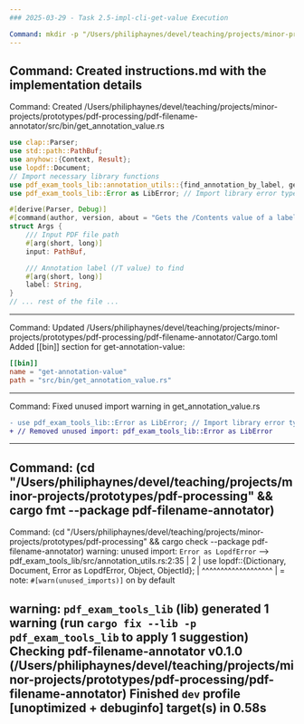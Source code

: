 ```yaml
---
### 2025-03-29 - Task 2.5-impl-cli-get-value Execution

Command: mkdir -p "/Users/philiphaynes/devel/teaching/projects/minor-projects/prototypes/pdf-processing/pdf-filename-annotator/tasks/2.5-impl-cli-get-value"
---
```

Command: Created instructions.md with the implementation details
---
Command: Created /Users/philiphaynes/devel/teaching/projects/minor-projects/prototypes/pdf-processing/pdf-filename-annotator/src/bin/get_annotation_value.rs
```rust
use clap::Parser;
use std::path::PathBuf;
use anyhow::{Context, Result};
use lopdf::Document;
// Import necessary library functions
use pdf_exam_tools_lib::annotation_utils::{find_annotation_by_label, get_annotation_dict, get_annotation_contents};
use pdf_exam_tools_lib::Error as LibError; // Import library error type

#[derive(Parser, Debug)]
#[command(author, version, about = "Gets the /Contents value of a labeled PDF annotation.")]
struct Args {
    /// Input PDF file path
    #[arg(short, long)]
    input: PathBuf,

    /// Annotation label (/T value) to find
    #[arg(short, long)]
    label: String,
}
// ... rest of the file ...
```
---
Command: Updated /Users/philiphaynes/devel/teaching/projects/minor-projects/prototypes/pdf-processing/pdf-filename-annotator/Cargo.toml
Added [[bin]] section for get-annotation-value:
```toml
[[bin]]
name = "get-annotation-value"
path = "src/bin/get_annotation_value.rs"
```
---
Command: Fixed unused import warning in get_annotation_value.rs
```diff
- use pdf_exam_tools_lib::Error as LibError; // Import library error type
+ // Removed unused import: pdf_exam_tools_lib::Error as LibError
```
---
Command: (cd "/Users/philiphaynes/devel/teaching/projects/minor-projects/prototypes/pdf-processing" && cargo fmt --package pdf-filename-annotator)
---
Command: (cd "/Users/philiphaynes/devel/teaching/projects/minor-projects/prototypes/pdf-processing" && cargo check --package pdf-filename-annotator)
warning: unused import: `Error as LopdfError`
 --> pdf_exam_tools_lib/src/annotation_utils.rs:2:35
  |
2 | use lopdf::{Dictionary, Document, Error as LopdfError, Object, ObjectId};
  |                                   ^^^^^^^^^^^^^^^^^^^
  |
  = note: `#[warn(unused_imports)]` on by default

warning: `pdf_exam_tools_lib` (lib) generated 1 warning (run `cargo fix --lib -p pdf_exam_tools_lib` to apply 1 suggestion)
Checking pdf-filename-annotator v0.1.0 (/Users/philiphaynes/devel/teaching/projects/minor-projects/prototypes/pdf-processing/pdf-filename-annotator)
Finished `dev` profile [unoptimized + debuginfo] target(s) in 0.58s
---
